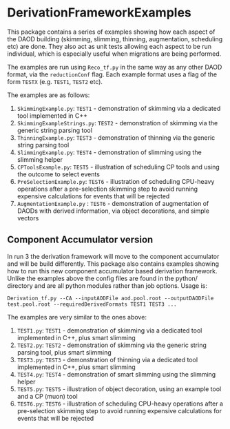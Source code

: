 # DerivationFrameworkExamples

This package contains a series of examples showing how each aspect of the DAOD building (skimming, slimming, thinning, augmentation, scheduling etc) are done. They also act as unit tests allowing each aspect to be run individual, which is especially useful when migrations are being performed. 

The examples are run using `Reco_tf.py` in the same way as any other DAOD format, via the `reductionConf` flag. Each example format uses a flag of the form `TESTX` (e.g. `TEST1`, `TEST2` etc).

The examples are as follows:

1. `SkimmingExample.py`: `TEST1` - demonstration of skimming via a dedicated tool implemented in C++ 
2. `SkimmingExampleStrings.py`: `TEST2` - demonstration of skimming via the generic string parsing tool
3. `ThinningExample.py`: `TEST3` - demonstration of thinning via the generic string parsing tool
4. `SlimmingExample.py`: `TEST4` - demonstration of slimming using the slimming helper
5. `CPToolsExample.py`: `TEST5` - illustration of scheduling CP tools and using the outcome to select events
6. `PreSelectionExample.py`: `TEST6` - illustration of scheduling CPU-heavy operations after a pre-selection skimming step to avoid running expensive calculations for events that will be rejected
7. `AugmentationExample.py` : `TEST6` - demonstration of augmentation of DAODs with derived information, via object decorations, and simple vectors

## Component Accumulator version

In run 3 the derivation framework will move to the component accumulator and will be build differently. This package also contains examples showing how to run this new component accumulator based derivation framework. Unlike the examples above the config files are found in the python/ directory and are all python modules rather than job options. Usage is:

`Derivation_tf.py --CA --inputAODFile aod.pool.root --outputDAODFile test.pool.root --requiredDerivedFormats TEST1 TEST3 ...`

The examples are very similar to the ones above:

1. `TEST1.py`: `TEST1` - demonstration of skimming via a dedicated tool implemented in C++, plus smart slimming
2. `TEST2.py`: `TEST2` - demonstration of skimming via the generic string parsing tool, plus smart slimming
3. `TEST3.py`: `TEST3` - demonstration of thinning via a dedicated tool implemented in C++, plus smart slimming
4. `TEST4.py`: `TEST4` - demonstration of smart slimming using the slimming helper
5. `TEST5.py`: `TEST5` - illustration of object decoration, using an example tool and a CP (muon) tool
6. `TEST6.py`: `TEST6` - illustration of scheduling CPU-heavy operations after a pre-selection skimming step to avoid running expensive calculations for events that will be rejected

